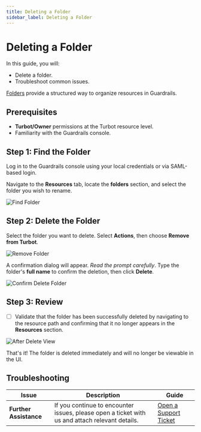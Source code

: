 ```yaml
---
title: Deleting a Folder
sidebar_label: Deleting a Folder
---
```


# Deleting a Folder

In this guide, you will:

- Delete a folder.
- Troubleshoot common issues.

[Folders](/guardrails/docs/concepts/resources/hierarchy#folders) provide a structured way to organize resources in Guardrails.

## Prerequisites

- **Turbot/Owner** permissions at the Turbot resource level.
- Familiarity with the Guardrails console.

## Step 1: Find the Folder

Log in to the Guardrails console using your local credentials or via SAML-based login.

Navigate to the **Resources** tab, locate the **folders** section, and select the folder you wish to rename.

![Find Folder](/images/docs/guardrails/guides/configuring-guardrails/working-with-folders/find-folder-from-resources.png)

## Step 2: Delete the Folder

Select the folder you want to delete. Select **Actions**, then choose **Remove from Turbot**.

![Remove Folder](/images/docs/guardrails/guides/configuring-guardrails/working-with-folders/remove-from-turbot.png)

A confirmation dialog will appear. *Read the prompt carefully*. Type the folder's **full name** to confirm the deletion, then click **Delete**.

![Confirm Delete Folder](/images/docs/guardrails/guides/configuring-guardrails/working-with-folders/confirm-to-delete.png)

## Step 3: Review

- [ ] Validate that the folder has been successfully deleted by navigating to the resource path and confirming that it no longer appears in the **Resources** section.

![After Delete View](/images/docs/guardrails/guides/configuring-guardrails/working-with-folders/review-folder-delete.png)

That's it! The folder is deleted immediately and will no longer be viewable in the UI.

## Troubleshooting

| **Issue**                 | **Description**                                                                                              | **Guide**                         |
|---------------------------|------------------------------------------------------------------------------------------------------------|-----------------------------------|
| **Further Assistance**    | If you continue to encounter issues, please open a ticket with us and attach relevant details. | [Open a Support Ticket](https://support.turbot.com) |